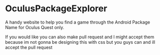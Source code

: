 # OculusPackageExplorer
A handy website to help you find a game through the Android Package Name for Oculus Quest only.


If you would like you can also make pull request and I might accept them because im not gonna be designing this with css but you guys can and ill accept the pull request
